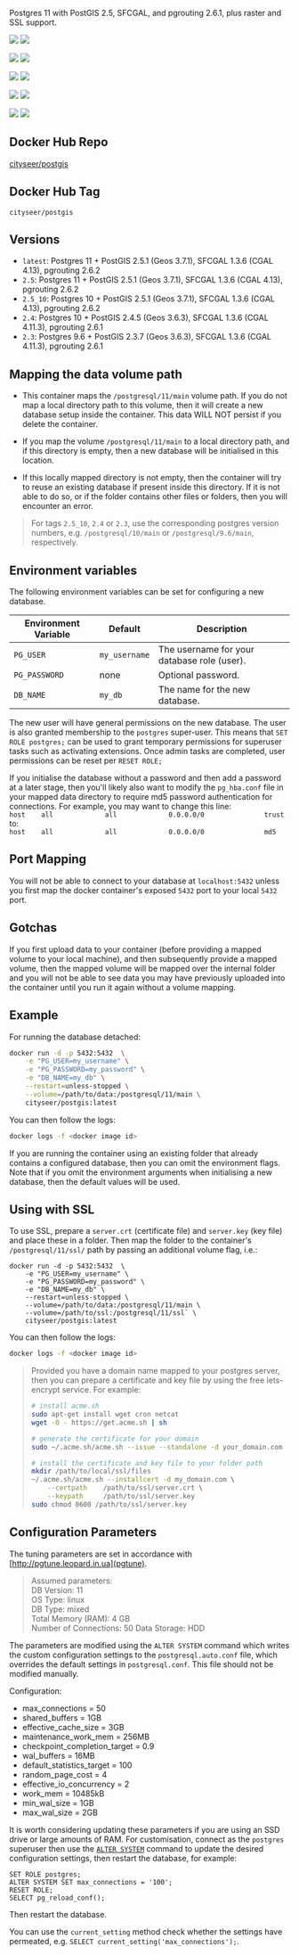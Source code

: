 Postgres 11 with PostGIS 2.5, SFCGAL, and pgrouting 2.6.1, plus raster and SSL support.

[![](https://images.microbadger.com/badges/version/cityseer/postgis.svg)](https://microbadger.com/images/cityseer/postgis "Get your own version badge on microbadger.com")
[![](https://images.microbadger.com/badges/image/cityseer/postgis.svg)](https://microbadger.com/images/cityseer/postgis "Get your own image badge on microbadger.com")

[![](https://images.microbadger.com/badges/version/cityseer/postgis:2.5.svg)](https://microbadger.com/images/cityseer/postgis:2.5 "Get your own version badge on microbadger.com")
[![](https://images.microbadger.com/badges/image/cityseer/postgis:2.5.svg)](https://microbadger.com/images/cityseer/postgis:2.5 "Get your own image badge on microbadger.com")

[![](https://images.microbadger.com/badges/version/cityseer/postgis:2.5_10.svg)](https://microbadger.com/images/cityseer/postgis:2.5 "Get your own version badge on microbadger.com")
[![](https://images.microbadger.com/badges/image/cityseer/postgis:2.5_10.svg)](https://microbadger.com/images/cityseer/postgis:2.5 "Get your own image badge on microbadger.com")

[![](https://images.microbadger.com/badges/version/cityseer/postgis:2.4.svg)](https://microbadger.com/images/cityseer/postgis:2.4 "Get your own version badge on microbadger.com")
[![](https://images.microbadger.com/badges/image/cityseer/postgis:2.4.svg)](https://microbadger.com/images/cityseer/postgis:2.4 "Get your own image badge on microbadger.com")

[![](https://images.microbadger.com/badges/version/cityseer/postgis:2.3.svg)](https://microbadger.com/images/cityseer/postgis:2.3 "Get your own version badge on microbadger.com")
[![](https://images.microbadger.com/badges/image/cityseer/postgis:2.3.svg)](https://microbadger.com/images/cityseer/postgis:2.3 "Get your own image badge on microbadger.com")


Docker Hub Repo
---------------

[cityseer/postgis](https://hub.docker.com/r/cityseer/postgis/)

Docker Hub Tag
--------------

`cityseer/postgis`

Versions
--------

- `latest`: Postgres 11 + PostGIS 2.5.1 (Geos 3.7.1), SFCGAL 1.3.6 (CGAL 4.13), pgrouting 2.6.2
- `2.5`: Postgres 11 + PostGIS 2.5.1 (Geos 3.7.1), SFCGAL 1.3.6 (CGAL 4.13), pgrouting 2.6.2
- `2.5_10`: Postgres 10 + PostGIS 2.5.1 (Geos 3.7.1), SFCGAL 1.3.6 (CGAL 4.13), pgrouting 2.6.2
- `2.4`: Postgres 10 + PostGIS 2.4.5 (Geos 3.6.3), SFCGAL 1.3.6 (CGAL 4.11.3), pgrouting 2.6.1
- `2.3`: Postgres 9.6 + PostGIS 2.3.7 (Geos 3.6.3), SFCGAL 1.3.6 (CGAL 4.11.3), pgrouting 2.6.1

Mapping the data volume path
----------------------------
- This container maps the `/postgresql/11/main` volume path. If you do not map a local directory path to this volume, then it will create a new database setup inside the container. This data WILL NOT persist if you delete the container.

- If you map the volume `/postgresql/11/main` to a local directory path, and if this directory is empty, then a new database will be initialised in this location.

- If this locally mapped directory is not empty, then the container will try to reuse an existing database if present inside this directory. If it is not able to do so, or if the folder contains other files or folders, then you will encounter an error.

> For tags `2.5_10`, `2.4` or `2.3`, use the corresponding postgres version numbers, e.g. `/postgresql/10/main` or `/postgresql/9.6/main`, respectively.

Environment variables
---------------------
The following environment variables can be set for configuring a new database.

Environment Variable | Default | Description
------------------------|---------|--------------
`PG_USER` |  `my_username` | The username for your database role (user).
`PG_PASSWORD` | none | Optional password.
`DB_NAME` | `my_db` | The name for the new database.

The new user will have general permissions on the new database. The user is also granted membership to the `postgres` super-user. This means that `SET ROLE postgres;` can be used to grant temporary permissions for superuser tasks such as activating extensions. Once admin tasks are completed, user permissions can be reset per `RESET ROLE;`

If you initialise the database without a password and then add a password at a later stage, then you'll likely also want to modify the `pg_hba.conf` file in your mapped data directory to require md5 password authentication for connections. For example, you may want to change this line:  
`host    all             all             0.0.0.0/0               trust`  
to:  
`host    all             all             0.0.0.0/0               md5`  

Port Mapping
------------
You will not be able to connect to your database at `localhost:5432` unless you first map the docker container's exposed `5432` port to your local `5432` port.

Gotchas
-------
If you first upload data to your container (before providing a mapped volume to your local machine), and then subsequently provide a mapped volume, then the mapped volume will be mapped over the internal folder and you will not be able to see data you may have previously uploaded into the container until you run it again without a volume mapping.

Example
-------
For running the database detached:
```bash
docker run -d -p 5432:5432  \
    -e "PG_USER=my_username" \
    -e "PG_PASSWORD=my_password" \
    -e "DB_NAME=my_db" \
    --restart=unless-stopped \
    --volume=/path/to/data:/postgresql/11/main \
    cityseer/postgis:latest
```
You can then follow the logs:
```bash
docker logs -f <docker image id>
```

If you are running the container using an existing folder that already contains a configured database, then you can omit the environment flags. Note that if you omit the environment arguments when initialising a new database, then the default values will be used.

Using with SSL
--------------

To use SSL, prepare a `server.crt` (certificate file) and `server.key` (key file) and place these in a folder.
Then map the folder to the container's `/postgresql/11/ssl/` path by passing an additional volume flag, i.e.:

```
docker run -d -p 5432:5432  \
    -e "PG_USER=my_username" \
    -e "PG_PASSWORD=my_password" \
    -e "DB_NAME=my_db" \
    --restart=unless-stopped \
    --volume=/path/to/data:/postgresql/11/main \
    --volume=/path/to/ssl:/postgresql/11/ssl` \
    cityseer/postgis:latest
```
You can then follow the logs:
```bash
docker logs -f <docker image id>
```

> Provided you have a domain name mapped to your postgres server, then you can prepare a certificate and key file by using the free lets-encrypt service.
> For example:
> ```bash
> # install acme.sh
> sudo apt-get install wget cron netcat
> wget -O - https://get.acme.sh | sh
>
> # generate the certificate for your domain
> sudo ~/.acme.sh/acme.sh --issue --standalone -d your_domain.com
>
> # install the certificate and key file to your folder path
> mkdir /path/to/local/ssl/files
> ~/.acme.sh/acme.sh --installcert -d my_domain.com \
>     --certpath    /path/to/ssl/server.crt \
>     --keypath     /path/to/ssl/server.key
> sudo chmod 0600 /path/to/ssl/server.key
> ```

Configuration Parameters
------------------------
The tuning parameters are set in accordance with [http://pgtune.leopard.in.ua](pgtune).

> Assumed parameters:  
  DB Version: 11  
  OS Type: linux  
  DB Type: mixed  
  Total Memory (RAM): 4 GB  
  Number of Connections: 50
  Data Storage: HDD

The parameters are modified using the `ALTER SYSTEM` command which writes the custom configuration settings to the `postgresql.auto.conf` file, which overrides the default settings in `postgresql.conf`. This file should not be modified manually.

Configuration:
- max_connections = 50
- shared_buffers = 1GB
- effective_cache_size = 3GB
- maintenance_work_mem = 256MB
- checkpoint_completion_target = 0.9
- wal_buffers = 16MB
- default_statistics_target = 100
- random_page_cost = 4
- effective_io_concurrency = 2
- work_mem = 10485kB
- min_wal_size = 1GB
- max_wal_size = 2GB

It is worth considering updating these parameters if you are using an SSD drive or large amounts of RAM. For customisation, connect as the `postgres` superuser then use the [`ALTER SYSTEM`](https://www.postgresql.org/docs/10/static/sql-altersystem.html) command to update the desired configuration settings, then restart the database, for example:
```postgresql
SET ROLE postgres;
ALTER SYSTEM SET max_connections = '100';
RESET ROLE;
SELECT pg_reload_conf();
```
Then restart the database.

You can use the `current_setting` method check whether the settings have permeated, e.g. `SELECT current_setting('max_connections');`.
